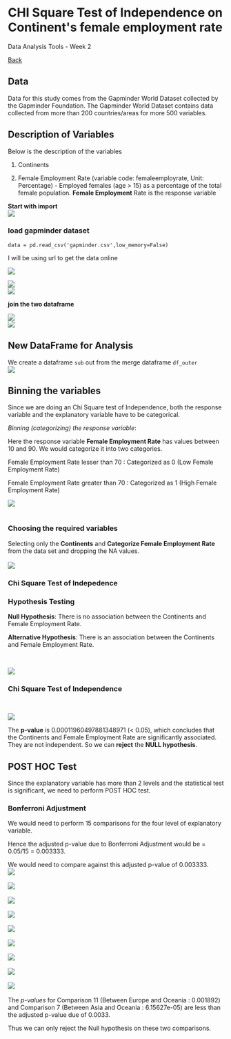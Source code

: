 # CHI Square Test of Independence on Continent's female employment rate

Data Analysis Tools - Week 2

[Back](readme.md)

## Data
Data for this study comes from the Gapminder World Dataset collected by the Gapminder Foundation. The Gapminder World Dataset contains data collected from more than 200 countries/areas for more 500 variables.

## Description of Variables
Below is the description of the variables

1. Continents

2. Female Employment Rate (variable code: femaleemployrate, Unit: Percentage) - Employed females (age > 15) as a percentage of the total female population.
**Female Employment** Rate is the response variable 

**Start with import**   
![](https://snipboard.io/QEczkS.jpg)

### load gapminder dataset

```
data = pd.read_csv('gapminder.csv',low_memory=False)
```
I will be using url to get the data online

![](https://snipboard.io/rXNxDT.jpg)  

![](https://snipboard.io/UrQWHi.jpg)  
![](https://snipboard.io/CwpjSe.jpg)  
   
   
**join the two dataframe**   


![](https://snipboard.io/s2ltpV.jpg)  
![](https://snipboard.io/IqVuKC.jpg)  
  
## New DataFrame for Analysis   
We create a dataframe `sub` out from the merge dataframe `df_outer`    
![](https://snipboard.io/Qe3gbB.jpg)  

## Binning the variables

Since we are doing an Chi Square test of Independence, both the response variable and the explanatory variable have to be categorical.

_Binning (categorizing) the response variable_:


Here the response variable **Female Employment Rate** has values between 10 and 90. We would categorize it into two categories.

Female Employment Rate lesser than 70 : Categorized as 0 (Low Female Employment Rate)

Female Employment Rate greater than 70 : Categorized as 1 (High Female Employment Rate)   
   
![](https://snipboard.io/tjfYNJ.jpg)  
<br>
### Choosing the required variables

Selecting only the **Continents** and **Categorize Female Employment Rate** from the data set and dropping the NA values.   
<br>
![](https://snipboard.io/v1dfm0.jpg)

### Chi Square Test of Indepedence

### Hypothesis Testing

**Null Hypothesis**: There is no association between the Continents and Female Employment Rate.

**Alternative Hypothesis**: There is an association between the Continents and Female Employment Rate.

<br>

![](https://snipboard.io/3TCRXm.jpg)  

### Chi Square Test of Independence
<br>  

![](https://snipboard.io/st3LdR.jpg)   

The **p-value** is 0.00011960497881348971 (< 0.05), which concludes that the Continents and Female Employment Rate are significantly associated. They are not independent. So we can **reject** the **NULL hypothesis**.

## POST HOC Test
Since the explanatory variable has more than 2 levels and the statistical test is significant, we need to perform POST HOC test.
<br>   
### Bonferroni Adjustment
We would need to perform 15 comparisons for the four level of explanatory variable.

Hence the adjusted p-value due to Bonferroni Adjustment would be = 0.05/15 = 0.003333.

We would need to compare against this adjusted p-value of 0.003333.
<br>
![](https://snipboard.io/GVHMDU.jpg)   
<br>
![](https://snipboard.io/nGO5Ra.jpg)   
<br>
![](https://snipboard.io/UQzOCW.jpg)   
<br>
![](https://snipboard.io/0CuR52.jpg)   
<br>
![](https://snipboard.io/n8p4WD.jpg)   
<br>
![](https://snipboard.io/KjIaS6.jpg)   
<br>
![](https://snipboard.io/IaLuGf.jpg)   
<br>
![](https://snipboard.io/qHw82X.jpg)   
<br>
![](https://snipboard.io/d74sfh.jpg)   
<br>
The *p-values* for Comparison 11 (Between Europe and Oceania : 0.001892) and Comparison 7 (Between Asia and Oceania : 6.15627e-05) are less than the adjusted p-value due of 0.0033.

Thus we can only reject the Null hypothesis on these two comparisons.

